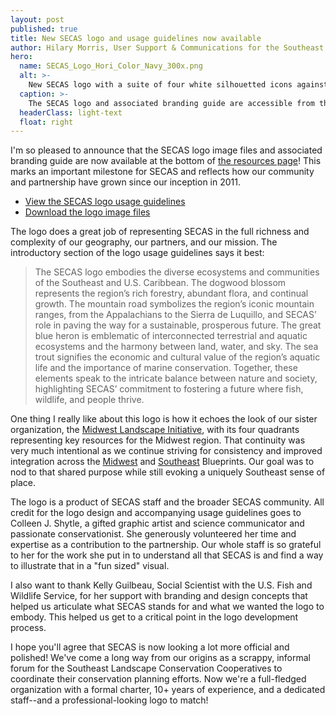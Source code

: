 ```yaml
---
layout: post
published: true
title: New SECAS logo and usage guidelines now available
author: Hilary Morris, User Support & Communications for the Southeast Blueprint
hero:
  name: SECAS_Logo_Hori_Color_Navy_300x.png
  alt: >-
    New SECAS logo with a suite of four white silhouetted icons against an orange, green, navy, and purple background - a dogwood flower, mountains with a road between them, a great blue heron, and a sea trout.
  caption: >-
    The SECAS logo and associated branding guide are accessible from the <a href="https://secassoutheast.org/resources">resources page of the SECAS website</a>.
  headerClass: light-text
  float: right
---
```

I'm so pleased to announce that the SECAS logo image files and associated branding guide are now available at the bottom of [the resources page](https://secassoutheast.org/resources)! This marks an important milestone for SECAS and reflects how our community and partnership have grown since our inception in 2011.  <!--more-->

<ul><li><a href="https://secassoutheast.org/pdf/SECAS_Logo_Usage_Guide_web.pdf">View the SECAS logo usage guidelines</a></li>
  <li><a href="https://secassoutheast.org/images/SECASLogoFiles.zip">Download the logo image files</a></li></ul>

The logo does a great job of representing SECAS in the full richness and complexity of our geography, our partners, and our mission. The introductory section of the logo usage guidelines says it best:

<blockquote>The SECAS logo embodies the diverse ecosystems and communities of the Southeast and U.S. Caribbean. The dogwood blossom represents the region’s rich forestry, abundant flora, and continual growth. The mountain road symbolizes the region’s iconic mountain ranges, from the Appalachians to the Sierra de Luquillo, and SECAS’ role in paving the way for a sustainable, prosperous future. The great blue heron is emblematic of interconnected terrestrial and aquatic ecosystems and the harmony between land, water, and sky. The sea trout signifies the economic and cultural value of the region’s aquatic life and the importance of marine conservation. Together, these elements speak to the intricate balance between nature and society, highlighting SECAS’ commitment to fostering a future where fish, wildlife, and people thrive.</blockquote>

One thing I really like about this logo is how it echoes the look of our sister organization, the [Midwest Landscape Initiative](https://www.mlimidwest.org/), with its four quadrants representing key resources for the Midwest region. That continuity was very much intentional as we continue striving for consistency and improved integration across the [Midwest](https://mcap-fws.hub.arcgis.com/pages/midwest-conservation-blueprint) and [Southeast](https://secassoutheast.org/blueprint) Blueprints. Our goal was to nod to that shared purpose while still evoking a uniquely Southeast sense of place.

The logo is a product of SECAS staff and the broader SECAS community. All credit for the logo design and accompanying usage guidelines goes to Colleen J. Shytle, a gifted graphic artist and science communicator and passionate conservationist. She generously volunteered her time and expertise as a contribution to the partnership. Our whole staff is so grateful to her for the work she put in to understand all that SECAS is and find a way to illustrate that in a "fun sized" visual.

I also want to thank Kelly Guilbeau, Social Scientist with the U.S. Fish and Wildlife Service, for her support with branding and design concepts that helped us articulate what SECAS stands for and what we wanted the logo to embody. This helped us get to a critical point in the logo development process.

I hope you'll agree that SECAS is now looking a lot more official and polished! We've come a long way from our origins as a scrappy, informal forum for the Southeast Landscape Conservation Cooperatives to coordinate their conservation planning efforts. Now we're a full-fledged organization with a formal charter, 10+ years of experience, and a dedicated staff--and a professional-looking logo to match!
